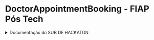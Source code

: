 # DoctorAppointmentBooking - FIAP Pós Tech

<details>
 <summary>Documentação do SUB DE HACKATON</summary>

 #### Especialização em Arquitetura de Sistemas .NET com Azure: SUB DE HACKATON

# 0. Metadados

**Nome do Projeto:** DoctorAppointmentBooking

**Desenvolvedores do Projeto:**

| Aluno                               | RM            |  
| --------------------------------    | ------------- | 
| Rodrigo Castagnaro                  | 349122        |

**Tecnologias Utilizadas:**

| Tecnologia                               | Propósito                                                      |  
| -----------------------------------      | -------------------------------------------------------------- | 
| .NET 8                                   | API, Class Library, Blazor                                     |
| Microsoft SQL Server                     | Banco de Dados                                                 |
| xUnit, Bogus e NSubstitute               | Testes unitários/integrados                                    |
| Visual Studio e VS Code                  | Desenvolvimento                                                |
| GitHub                                   | Versionamento                                                  |
| Miro                                     | Planejamento das demandas do trabalho e desenhos de diagramas  |
| Trello                                   | Kanban das demandas                                            |

# 1. Desafio

O SUB DE HACKATON consiste em desenvolver um projeto para seguinte demanda: Sistema de Agendamento de Consultas Médicas

**Requisitos:**

- Requisitos Funcionais:
    - Os(as) pacientes devem ser capazes de criar e gerenciar contas 
    pessoais.
    - Os(as) pacientes devem ser capazes de agendar, reagendar ou cancelar 
    consultas.
    - Os(as) médicos(as) devem ser capazes de visualizar e gerenciar suas 
    agendas de consultas.
    - Deve haver um sistema de notificação para lembrar pacientes de suas 
    consultas. Estas notificações podem ser via e-mail.
- Requisitos Não Funcionais:
    - o sistema deve ser desenvolvido utilizando C# e .NET.
    - A interface do usuário fica a critério do(a) estudante.
    - O sistema deve ter um fluxo de delete lógico não físico.

# 2. Solução

Primeiramente, definido que iria usar dois bancos de dados separadamente, o Identity e um banco SQL, assim, 2 endpoints: um para gerenciamento das consultas e outro para login na aplicação.
Por fim, foi escolhido a abordagem via container, Docker.

## 2.1. Arquitetura Proposta

Para concretizar as ideias, foi utilizado a abordagem de DDD, de acordo com a seguinte arquitetura:
![](./res/arquiteturav1.png "Diagrama da Aplicação")

**Figura 1:** Arquitetura do DoctorAppointmentBooking

De acordo com a Figura 1, a arquitetura do DoctorAppointmentBooking é descrita pelos itens a seguir:

1. Criar as imagens [O Dockerfile para criação da imagem se encontra neste repositório](DockerfileApi).

2. Execução do docker-compose [O docker-compose para criação da imagem se encontra neste repositório](docker-compose).

3. Criação do banco e das tabelas 

4. A API realiza login do usuário ou cadastra um novo usuário no BD de usuários *sql-identity*. Caso a requisição for para um método que usa o BD de Consultas *db-doctorappointment*, a API usa o Identity para autorizar ou não o usuário.

5. O resultado da API é verificado pelo usuário via Swagger ou Postman.

6. O resultado do webapp é verificado pelo usuário via Navegador.

Por fim, apresentamos as entidades criadas, a partir do Migrations e Entity, para persistir as informações de consultas e de usuários. 

![](./res/Entidades.png "As entidades de DoctorAppointmentBooking")

**Figura 2:** As entidades criadas

## 2.2. Explicação dos Recursos

A seguir, definimos a função de cada recurso em nossa solução:

- BD SQL: **db-doctorappointment** - o BD em si, contendo as tabelas *DoctorAppointmentBooking*.

- BD SQL: **sql-identity** - o BD em si, contendo as tabelas de usuários do Identity.

## 2.3. Código Desenvolvido

Para elucidar o código desenvolvido, fornecemos as informações a seguir, de cada pasta deste repositório.

Observação: na raiz deste repositório temos os Dockerfiles e a Solution, contendo: um projeto de API, Application, Domain, Infrastructure e BlazorWASM.

**Projeto API (DoctorAppointmentBooking.Presentation.API):**

- Contém os Controllers.

- Os endpoints fornecem as funcionalidades para CRUD da aplicação.

- A API é documentada com o Swagger.

**Projeto BlazorWebApp (DoctorAppointmentBooking.Presentation.BlazorWebApp):**

- Contém as telas de interface com usuário.

**Pasta Infraestrutura: (DoctorAppointmentBooking.Infrastructure)**

- Contém as configurações de BD.

- Mapeamento das tabelas de BD.

- Repository para consultas de BD.
  
- Possui os migrations das entidades para os BDs.

**Pasta Domain: (DoctorAppointmentBooking.Domain)**

- Contém as definições das tabelas de BD.

- Customização de exceptions.

- Interfaces utilizada pelo sistema.  

**Pasta Application: (DoctorAppointmentBooking.Application)**

- Contém as constantes do sistema.

- Models/DTOs.

- Validadores. 

**Pasta res:** recursos usados por este documento.

**Outras pastas:** armazenam informações de configurações das IDEs utilizadas.

## 2.4. Dockefile Criado

Foi criado dois arquivos Dockerfile, necessário para que nossa aplicação rode por meio de um container.

[Dockerfile Api criado](DockerfileApi).
[Dockerfile Blazor WASM criado](DockerfileBlazor).

## 2.5. Docker Compose
Foi criado um arquivo docker-compose, necessário para que se execute a aplição completa.

[Docker-Compose criado](docker-compose).

# 3. Conclusão

Este repositório apresenta uma solução para Agendamento de consutas médicas que usa o .NET com Entity, Identity e tecnologia de containers.

# 4. Referências

1. [ASP.NET Core Blazor](https://learn.microsoft.com/en-us/aspnet/core/blazor/?view=aspnetcore-8.0)

2. [Identity model customization in ASP.NET Core](https://learn.microsoft.com/en-us/aspnet/core/security/authentication/customize-identity-model?view=aspnetcore-8.0)

3. [Docker](https://docs.docker.com/compose/intro/features-uses/)

4. [Introduction to JSON Web Tokens](https://jwt.io/introduction)

 </details>